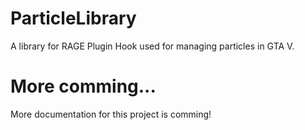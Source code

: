 # ParticleLibrary
A library for RAGE Plugin Hook used for managing particles in GTA V.

# More comming... 
More documentation for this project is comming!
